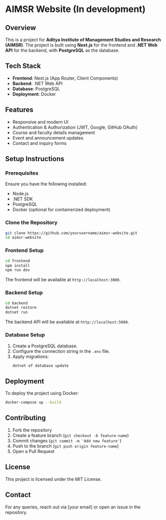 # AIMSR Website (In development)

## Overview
This is a project for **Aditya Institute of Management Studies and Research (AIMSR)**. The project is built using **Next.js** for the frontend and **.NET Web API** for the backend, with **PostgreSQL** as the database.

## Tech Stack
- **Frontend**: Next.js (App Router, Client Components)
- **Backend**: .NET Web API 
- **Database**: PostgreSQL
- **Deployment**: Docker

## Features
- Responsive and modern UI
- Authentication & Authorization (JWT, Google, GitHub OAuth)
- Course and faculty details management
- Event and announcement updates
- Contact and inquiry forms

## Setup Instructions
### Prerequisites
Ensure you have the following installed:
- Node.js
- .NET SDK
- PostgreSQL
- Docker (optional for containerized deployment)

### Clone the Repository
```sh
git clone https://github.com/yourusername/aimsr-website.git
cd aimsr-website
```

### Frontend Setup
```sh
cd frontend
npm install
npm run dev
```
The frontend will be available at `http://localhost:3000`.

### Backend Setup
```sh
cd backend
dotnet restore
dotnet run
```
The backend API will be available at `http://localhost:5000`.

### Database Setup
1. Create a PostgreSQL database.
2. Configure the connection string in the `.env` file.
3. Apply migrations:
   ```sh
   dotnet ef database update
   ```

## Deployment
To deploy the project using Docker:
```sh
docker-compose up --build
```

## Contributing
1. Fork the repository
2. Create a feature branch (`git checkout -b feature-name`)
3. Commit changes (`git commit -m 'Add new feature'`)
4. Push to the branch (`git push origin feature-name`)
5. Open a Pull Request

## License
This project is licensed under the MIT License.

## Contact
For any queries, reach out via [your email] or open an issue in the repository.

